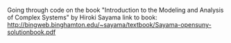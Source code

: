 Going through code on the book "Introduction to the Modeling and Analysis of Complex Systems" by Hiroki Sayama
link to book: http://bingweb.binghamton.edu/~sayama/textbook/Sayama-opensuny-solutionbook.pdf
